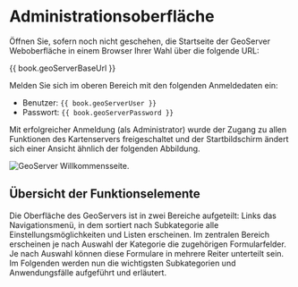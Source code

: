 # Administrationsoberfläche

Öffnen Sie, sofern noch nicht geschehen, die Startseite der GeoServer Weboberfläche
in einem Browser Ihrer Wahl über die folgende URL:

{{ book.geoServerBaseUrl }}

Melden Sie sich im oberen Bereich mit den folgenden Anmeldedaten ein:

* Benutzer: <code>{{ book.geoServerUser }}</code>
* Passwort: <code>{{ book.geoServerPassword }}</code>

Mit erfolgreicher Anmeldung (als Administrator) wurde der Zugang zu allen
Funktionen des Kartenservers freigeschaltet und der Startbildschirm ändert sich
einer Ansicht ähnlich der folgenden Abbildung.

![GeoServer Willkommensseite.](../assets/ui_welcome_page.png)

## Übersicht der Funktionselemente

Die Oberfläche des GeoServers ist in zwei Bereiche aufgeteilt:
Links das Navigationsmenü, in dem sortiert nach Subkategorie alle Einstellungsmöglichkeiten und
Listen erscheinen. Im zentralen Bereich erscheinen je nach Auswahl der Kategorie die zugehörigen
Formularfelder. Je nach Auswahl können diese Formulare in mehrere Reiter unterteilt sein.
Im Folgenden werden nun die wichtigsten Subkategorien und Anwendungsfälle aufgeführt und erläutert.
